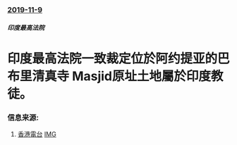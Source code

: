 ### [2019-11-9](/news/2019/11/9/index.md)

##### 印度最高法院
# 印度最高法院一致裁定位於阿约提亚的巴布里清真寺 Masjid原址土地屬於印度教徒。 




### 信息来源:

1. [香港電台](https://news.rthk.hk/rthk/ch/component/k2/1490989-20191109.htm) [IMG](https://newsstatic.rthk.hk/images/mfile_1490989_1_L_20191109163859.jpg)
